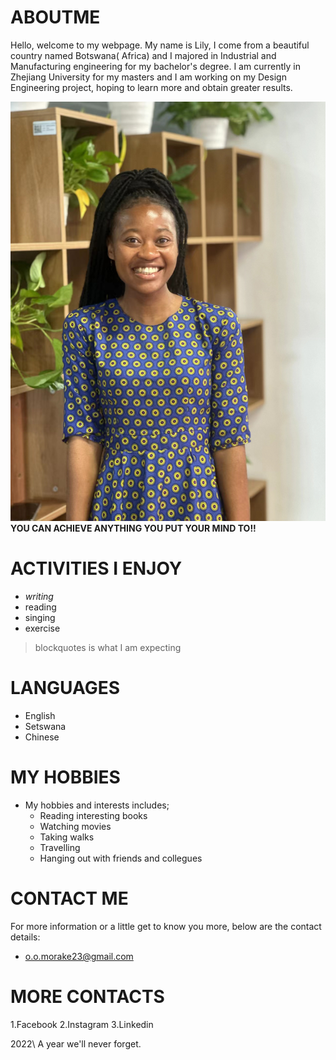 # ABOUTME
Hello, welcome to my webpage. My name is Lily, I come from a beautiful country named Botswana( Africa) and I majored in Industrial and Manufacturing engineering for my bachelor's degree. I am currently in Zhejiang University for my masters and I am working on my Design Engineering project, hoping to learn more and obtain greater results. 

![](https://github.com/LilyMorake/ABOUTME/blob/main/img3/LILYMOR.jpg)
                          **YOU CAN ACHIEVE ANYTHING YOU PUT YOUR MIND TO!!**

# ACTIVITIES I ENJOY
+ *writing*
+ reading
+ singing
+ exercise
> blockquotes is what I am expecting

# LANGUAGES
- English
- Setswana
- Chinese
  
# MY HOBBIES
* My hobbies and interests includes;
  *  Reading interesting books
  *  Watching movies
  *  Taking walks
  *  Travelling
  *  Hanging out with friends and collegues
    
# CONTACT ME
For more information or a little get to know you more, below are the contact details:
 * o.o.morake23@gmail.com

# MORE CONTACTS
1.Facebook
2.Instagram
3.Linkedin

2022\  A year we'll never forget.







